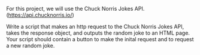 For this project, we will use the Chuck Norris Jokes API. (https://api.chucknorris.io/) 

Write a script that makes an http request to the Chuck Norris Jokes API, takes the response object, and outputs the random joke to an HTML page.  
Your script should contain a button to make the inital request and to request a new random joke.  
